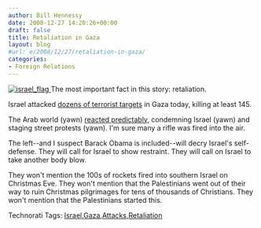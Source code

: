 ```yaml
---
author: Bill Hennessy
date: 2008-12-27 14:20:26+00:00
draft: false
title: Retaliation in Gaza
layout: blog
#url: e/2008/12/27/retaliation-in-gaza/
categories:
- Foreign Relations
---
```


[![israel_flag](https://hennessysview.com/wp-content/uploads/2008/12/israel-flag-thumb.jpg)
](https://hennessysview.com/wp-content/uploads/2008/12/israel-flag.jpg) The most important fact in this story: retaliation.

 

Israel attacked [dozens of terrorist targets](https://apnews.myway.com/article/20081227/D95B2TC00.html) in Gaza today, killing at least 145.

 

The Arab world (yawn) [reacted predictably](https://www.jpost.com/servlet/Satellite?cid=1230111718169&pagename=JPost/JPArticle/ShowFull), condemning Israel (yawn) and staging street protests (yawn). I'm sure many a rifle was fired into the air. 

 

The left--and I suspect Barack Obama is included--will decry Israel's self-defense. They will call for Israel to show restraint. They will call on Israel to take another body blow.

 

They won't mention the 100s of rockets fired into southern Israel on Christmas Eve. They won't mention that the Palestinians went out of their way to ruin Christmas pilgrimages for tens of thousands of Christians. They won't mention that the Palestinians started this.

 

Technorati Tags: [Israel](https://technorati.com/tags/Israel),[Gaza](https://technorati.com/tags/Gaza),[Attacks](https://technorati.com/tags/Attacks),[Retaliation](https://technorati.com/tags/Retaliation)

